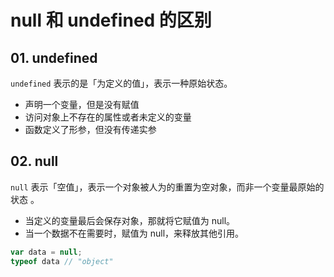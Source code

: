 # null 和 undefined 的区别

## 01. undefined
`undefined` 表示的是「为定义的值」，表示一种原始状态。

- 声明一个变量，但是没有赋值
- 访问对象上不存在的属性或者未定义的变量
- 函数定义了形参，但没有传递实参


## 02. null
`null` 表示「空值」，表示一个对象被人为的重置为空对象，而非一个变量最原始的状态 。

- 当定义的变量最后会保存对象，那就将它赋值为 null。
- 当一个数据不在需要时，赋值为 null，来释放其他引用。

```js
var data = null;
typeof data // "object"
```
